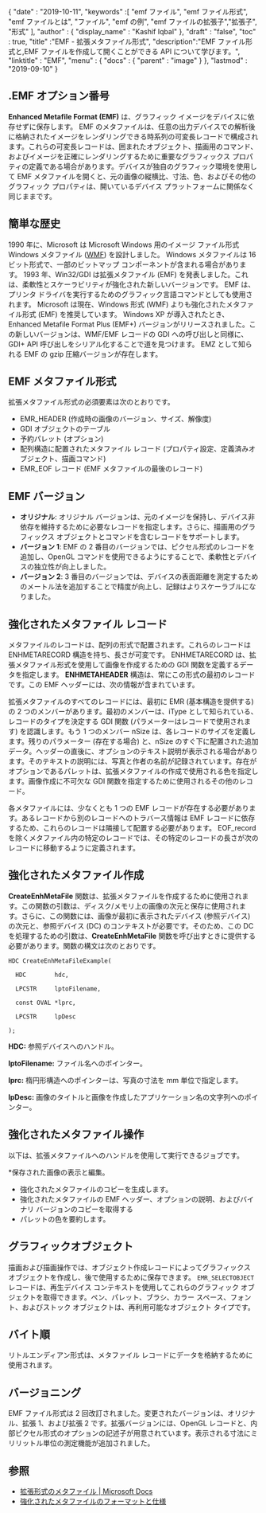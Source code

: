 {
  "date" : "2019-10-11",
  "keywords" :[ "emf ファイル", "emf ファイル形式", "emf ファイルとは", "ファイル", "emf の例", "emf ファイルの拡張子","拡張子", "形式" ],
  "author" : {
    "display_name" : "Kashif Iqbal"
},
  "draft" : "false",
  "toc" : true,
  "title" :"EMF - 拡張メタファイル形式",
  "description":"EMF ファイル形式と,EMF ファイルを作成して開くことができる API について学びます。",
  "linktitle" : "EMF",
  "menu" : {
    "docs" : {
      "parent" : "image"
}
},
  "lastmod" : "2019-09-10"
}

## .EMF オプション番号

**Enhanced Metafile Format (EMF)** は、グラフィック イメージをデバイスに依存せずに保存します。 EMF のメタファイルは、任意の出力デバイスでの解析後に格納されたイメージをレンダリングできる時系列の可変長レコードで構成されます。これらの可変長レコードは、囲まれたオブジェクト、描画用のコマンド、およびイメージを正確にレンダリングするために重要なグラフィックス プロパティの定義である場合があります。デバイスが独自のグラフィック環境を使用して EMF メタファイルを開くと、元の画像の縦横比、寸法、色、およびその他のグラフィック プロパティは、開いているデバイス プラットフォームに関係なく同じままです。

## 簡単な歴史 ##

1990 年に、Microsoft は Microsoft Windows 用のイメージ ファイル形式 Windows メタファイル ([WMF](/image/wmf/)) を設計しました。 Windows メタファイルは 16 ビット形式で、一部のビットマップ コンポーネントが含まれる場合があります。 1993 年、Win32/GDI は拡張メタファイル (EMF) を発表しました。これは、柔軟性とスケーラビリティが強化された新しいバージョンです。 EMF は、プリンタ ドライバを実行するためのグラフィック言語コマンドとしても使用されます。 Microsoft は現在、Windows 形式 (WMF) よりも強化されたメタファイル形式 (EMF) を推奨しています。 Windows XP が導入されたとき、Enhanced Metafile Format Plus (EMF+) バージョンがリリースされました。この新しいバージョンは、WMF/EMF レコードの GDI への呼び出しと同様に、GDI+ API 呼び出しをシリアル化することで道を見つけます。 EMZ として知られる EMF の gzip 圧縮バージョンが存在します。

## EMF メタファイル形式 ##

拡張メタファイル形式の必須要素は次のとおりです。

* EMR_HEADER (作成時の画像のバージョン、サイズ、解像度)
* GDI オブジェクトのテーブル
* 予約パレット (オプション)
* 配列構造に配置されたメタファイル レコード (プロパティ設定、定義済みオブジェクト、描画コマンド)
* EMR_EOF レコード (EMF メタファイルの最後のレコード)

## EMF バージョン ##
* **オリジナル**: オリジナル バージョンは、元のイメージを保持し、デバイス非依存を維持するために必要なレコードを指定します。さらに、描画用のグラフィックス オブジェクトとコマンドを含むレコードをサポートします。
* **バージョン 1**: EMF の 2 番目のバージョンでは、ピクセル形式のレコードを追加し、OpenGL コマンドを使用できるようにすることで、柔軟性とデバイスの独立性が向上しました。
* **バージョン 2**: 3 番目のバージョンでは、デバイスの表面距離を測定するためのメートル法を追加することで精度が向上し、記録はよりスケーラブルになりました。

## 強化されたメタファイル レコード ##

メタファイルのレコードは、配列の形式で配置されます。これらのレコードは ENHMETARECORD 構造を持ち、長さが可変です。 ENHMETARECORD は、拡張メタファイル形式を使用して画像を作成するための GDI 関数を定義するデータを指定します。 **ENHMETAHEADER** 構造は、常にこの形式の最初のレコードです。この EMF ヘッダーには、次の情報が含まれています。

拡張メタファイルのすべてのレコードには、最初に EMR (基本構造を提供する) の 2 つのメンバーがあります。最初のメンバーは、iType として知られている、レコードのタイプを決定する GDI 関数 (パラメーターはレコードで使用されます) を認識します。もう 1 つのメンバー nSize は、各レコードのサイズを定義します。残りのパラメーター (存在する場合) と、nSize のすぐ下に配置された追加データ。ヘッダーの直後に、オプションのテキスト説明が表示される場合があります。そのテキストの説明には、写真と作者の名前が記録されています。存在がオプションであるパレットは、拡張メタファイルの作成で使用される色を指定します。画像作成に不可欠な GDI 関数を指定するために使用されるその他のレコード。

各メタファイルには、少なくとも 1 つの EMF レコードが存在する必要があります。あるレコードから別のレコードへのトラバース情報は EMF レコードに依存するため、これらのレコードは隣接して配置する必要があります。 EOF_record を除くメタファイル内の特定のレコードでは、その特定のレコードの長さが次のレコードに移動するように定義されます。

## 強化されたメタファイル作成 ##

**CreateEnhMetaFile** 関数は、拡張メタファイルを作成するために使用されます。この関数の引数は、ディスク/メモリ上の画像の次元と保存に使用されます。さらに、この関数には、画像が最初に表示されたデバイス (参照デバイス) の次元と、参照デバイス (DC) のコンテキストが必要です。そのため、この DC を処理するための引数は、**CreateEnhMetaFile** 関数を呼び出すときに提供する必要があります。関数の構文は次のとおりです。
```
HDC CreateEnhMetaFileExample(

  HDC        hdc,

  LPCSTR     lptoFilename,

  const OVAL *lprc,

  LPCSTR     lpDesc

);
```
**HDC:** 参照デバイスへのハンドル。

**lptoFilename:** ファイル名へのポインター。

**lprc:** 楕円形構造へのポインターは、写真の寸法を mm 単位で指定します。

**lpDesc:** 画像のタイトルと画像を作成したアプリケーション名の文字列へのポインター。

## 強化されたメタファイル操作 ##

以下は、拡張メタファイルへのハンドルを使用して実行できるジョブです。

*保存された画像の表示と編集。
* 強化されたメタファイルのコピーを生成します。
* 強化されたメタファイルの EMF ヘッダー、オプションの説明、およびバイナリ バージョンのコピーを取得する
* パレットの色を要約します。

## グラフィックオブジェクト ##

描画および描画操作では、オブジェクト作成レコードによってグラフィックス オブジェクトを作成し、後で使用するために保存できます。 `EMR_SELECTOBJECT` レコードは、再生デバイス コンテキストを使用してこれらのグラフィック オブジェクトを取得できます。ペン、パレット、ブラシ、カラー スペース、フォント、およびストック オブジェクトは、再利用可能なオブジェクト タイプです。

## バイト順 ##

リトルエンディアン形式は、メタファイル レコードにデータを格納するために使用されます。

## バージョニング ##

EMF ファイル形式は 2 回改訂されました。変更されたバージョンは、オリジナル、拡張 1、および拡張 2 です。拡張バージョンには、OpenGL レコードと、内部ピクセル形式のオプションの記述子が用意されています。表示される寸法にミリリットル単位の測定機能が追加されました。

## 参照 ##

* [拡張形式のメタファイル | Microsoft Docs](https://learn.microsoft.com/en-us/windows/desktop/gdi/enhanced-format-metafiles)
* [強化されたメタファイルのフォーマットと仕様](https://msdn.microsoft.com/en-us/library/cc230514.aspx)

